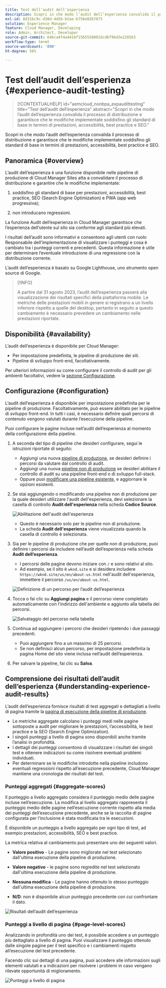 ```yaml
---
title: Test dell’audit dell’esperienza
description: Scopri in che modo l’audit dell’esperienza convalida il processo di distribuzione e garantisce che le modifiche implementate soddisfino gli standard di base in termini di prestazioni, accessibilità, best practice e SEO.
exl-id: 8d31bc9c-d38d-4d5b-b2ae-b758e02b7073
solution: Experience Manager
feature: Cloud Manager, Developing
role: Admin, Architect, Developer
source-git-commit: 646ca4f4a441bf1565558002dcd6f96d3e228563
workflow-type: tm+mt
source-wordcount: '890'
ht-degree: 56%

---
```



# Test dell’audit dell’esperienza {#experience-audit-testing}

>[!CONTEXTUALHELP]
>id="aemcloud_nonbpa_expaudittesting"
>title="Test dell’audit dell’esperienza"
>abstract="Scopri in che modo l’audit dell’esperienza convalida il processo di distribuzione e garantisce che le modifiche implementate soddisfino gli standard di base in termini di prestazioni, accessibilità, best practice e SEO."

Scopri in che modo l’audit dell’esperienza convalida il processo di distribuzione e garantisce che le modifiche implementate soddisfino gli standard di base in termini di prestazioni, accessibilità, best practice e SEO.

## Panoramica {#overview}

L’audit dell’esperienza è una funzione disponibile nelle pipeline di produzione di Cloud Manager Sites atta a convalidare il processo di distribuzione e garantire che le modifiche implementate:

1. soddisfino gli standard di base per prestazioni, accessibilità, best practice, SEO (Search Engine Optimization) e PWA (app web progressiva);

1. non introducano regressioni.

La funzione Audit dell’esperienza in Cloud Manager garantisce che l’esperienza dell’utente sul sito sia conforme agli standard più elevati.

I risultati dell’audit sono informativi e consentono agli utenti con ruolo Responsabile dell’implementazione di visualizzare i punteggi e cosa è cambiato tra i punteggi correnti e precedenti. Questa informazione è utile per determinare l’eventuale introduzione di una regressione con la distribuzione corrente.

L’audit dell’esperienza è basato su Google Lighthouse, uno strumento open source di Google.

>[!INFO]
>
>A partire dal 31 agosto 2023, l’audit dell’esperienza passerà alla visualizzazione dei risultati specifici della piattaforma mobile. Le metriche delle prestazioni mobili in genere si registrano a un livello inferiore rispetto a quelle del desktop, pertanto in seguito a questo cambiamento è necessario prevedere un cambiamento nelle prestazioni riportate.

## Disponibilità {#availability}

L’audit dell’esperienza è disponibile per Cloud Manager:

* Per impostazione predefinita, le pipeline di produzione dei siti.
* Pipeline di sviluppo front-end, facoltativamente.

Per ulteriori informazioni su come configurare il controllo di audit per gli ambienti facoltativi, vedere la [sezione Configurazione](#configuration).

## Configurazione {#configuration}

L’audit dell’esperienza è disponibile per impostazione predefinita per le pipeline di produzione. Facoltativamente, può essere abilitato per le pipeline di sviluppo front-end. In tutti i casi, è necessario definire quali percorsi di contenuto vengono valutati durante l’esecuzione della pipeline.

Puoi configurare le pagine incluse nell’audit dell’esperienza al momento della configurazione della pipeline.

1. A seconda del tipo di pipeline che desideri configurare, segui le istruzioni riportate di seguito:

   * Aggiungi una nuova [pipeline di produzione,](/help/implementing/cloud-manager/configuring-pipelines/configuring-production-pipelines.md) se desideri definire i percorsi da valutare dal controllo di audit.
   * Aggiungi una nuova [pipeline non di produzione](/help/implementing/cloud-manager/configuring-pipelines/configuring-non-production-pipelines.md) se desideri abilitare il controllo di audit su una pipeline front-end o di sviluppo full-stack.
   * Oppure puoi [modificare una pipeline esistente,](/help/implementing/cloud-manager/configuring-pipelines/managing-pipelines.md) e aggiornare le opzioni esistenti.

1. Se stai aggiungendo o modificando una pipeline non di produzione per la quale desideri utilizzare l&#39;audit dell&#39;esperienza, devi selezionare la casella di controllo **Audit dell&#39;esperienza** nella scheda **Codice Source**.

   ![Abilitazione dell&#39;audit dell&#39;esperienza](assets/experience-audit-enable.jpg)

   * Questo è necessario solo per le pipeline non di produzione.
   * La scheda **Audit dell&#39;esperienza** viene visualizzata quando la casella di controllo è selezionata.

1. Sia per le pipeline di produzione che per quelle non di produzione, puoi definire i percorsi da includere nell’audit dell’esperienza nella scheda **Audit dell’esperienza**.

   * I percorsi delle pagine devono iniziare con `/` e sono relativi al sito.
   * Ad esempio, se il sito è `wknd.site` e si desidera includere `https://wknd.site/us/en/about-us.html` nell&#39;audit dell&#39;esperienza, immettere il percorso `/us/en/about-us.html`.

   ![Definizione di un percorso per l’audit dell’esperienza](assets/experience-audit-add-page.png)

1. Tocca o fai clic su **Aggiungi pagina** e il percorso viene completato automaticamente con l&#39;indirizzo dell&#39;ambiente e aggiunto alla tabella dei percorsi.

   ![Salvataggio del percorso nella tabella](assets/experience-audit-page-added.png)

1. Continua ad aggiungere i percorsi che desideri ripetendo i due passaggi precedenti.

   * Puoi aggiungere fino a un massimo di 25 percorsi.
   * Se non definisci alcun percorso, per impostazione predefinita la pagina Home del sito viene inclusa nell’audit dell’esperienza.

1. Per salvare la pipeline, fai clic su **Salva**.

## Comprensione dei risultati dell’audit dell’esperienza {#understanding-experience-audit-results}

L’audit dell’esperienza fornisce risultati di test aggregati e dettagliati a livello di pagina tramite la [pagina di esecuzione della pipeline di produzione](/help/implementing/cloud-manager/deploy-code.md).

* Le metriche aggregate calcolano i punteggi medi nelle pagine sottoposte a audit per migliorare le prestazioni, l’accessibilità, le best practice e la SEO (Search Engine Optimization).
* I singoli punteggi a livello di pagina sono disponibili anche tramite l’analisi in profondità.
* I dettagli dei punteggi consentono di visualizzare i risultati dei singoli test e ottenere indicazioni su come risolvere eventuali problemi individuati.
* Per determinare se le modifiche introdotte nella pipeline includono eventuali regressioni rispetto all’esecuzione precedente, Cloud Manager mantiene una cronologia dei risultati del test.

### Punteggi aggregati {#aggregate-scores}

Il punteggio a livello aggregato considera il punteggio medio delle pagine incluse nell’esecuzione. La modifica al livello aggregato rappresenta il punteggio medio delle pagine nell’esecuzione corrente rispetto alla media dei punteggi dell’esecuzione precedente, anche se la raccolta di pagine configurata per l’inclusione è stata modificata tra le esecuzioni.

È disponibile un punteggio a livello aggregato per ogni tipo di test, ad esempio prestazioni, accessibilità, SEO e best practice.

La metrica relativa al cambiamento può presentare uno dei seguenti valori.

* **Valore positivo** - Le pagine sono migliorate nel test selezionato dall&#39;ultima esecuzione della pipeline di produzione.

* **Valore negativo** - le pagine sono regredite nel test selezionato dall&#39;ultima esecuzione della pipeline di produzione.

* **Nessuna modifica** - Le pagine hanno ottenuto lo stesso punteggio dall&#39;ultima esecuzione della pipeline di produzione.

* **N/D**: non è disponibile alcun punteggio precedente con cui confrontare il dato.

![Risultati dell’audit dell’esperienza](/help/implementing/cloud-manager/assets/exp-audit-1.png)

### Punteggi a livello di pagina {#page-level-scores}

Analizzando in profondità uno dei test, è possibile accedere a un punteggio più dettagliato a livello di pagina. Puoi visualizzare il punteggio ottenuto dalle singole pagine per il test specifico e i cambiamenti rispetto all’esecuzione del test precedente.

Facendo clic sui dettagli di una pagina, puoi accedere alle informazioni sugli elementi valutati e a indicazioni per risolvere i problemi in caso vengano rilevate opportunità di miglioramento.

![Punteggi a livello di pagina](/help/implementing/cloud-manager/assets/exp-audit-2.png)
